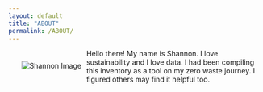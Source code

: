 ```yaml
---
layout: default
title: "ABOUT"
permalink: /ABOUT/
---
```

<p style="padding: 10px; float:left">
    <img src="/ZeroWastePDX/assets/DSC_0542-min.png" alt="Shannon Image" style="max-width: 400px;">
</p>

Hello there! My name is Shannon. I love sustainability and I love data. I had been compiling this inventory as a tool on my zero waste journey. I figured others may find it helpful too. 
